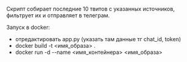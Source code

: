 
Скрипт собирает последние 10 твитов с указанных источников, фильтрует их и отправляет в телеграм.

Запуск в docker:
- отредактировать app.py (указать там данные тг chat_id, token)
- docker build -t <имя_образа> .
- docker run -d --name <имя_контейнера> <имя_образа>